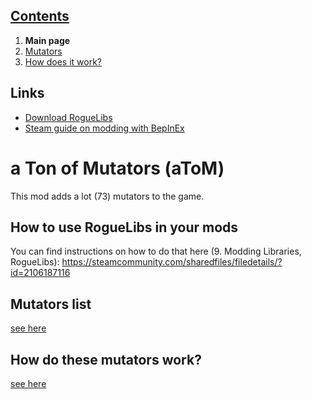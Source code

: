 ## [Contents](https://github.com/Abbysssal/aToM) ##

1. **Main page**
2. [Mutators](https://github.com/Abbysssal/aToM/blob/master/Mutators.md)
3. [How does it work?](https://github.com/Abbysssal/aToM/blob/master/HowItWorks.md)

## Links ##
*  [Download RogueLibs](https://github.com/Abbysssal/aToM/releases)
*  [Steam guide on modding with BepInEx](https://steamcommunity.com/sharedfiles/filedetails/?id=2106187116)

# a Ton of Mutators (aToM) #
This mod adds a lot (73) mutators to the game.

## How to use RogueLibs in your mods ##
You can find instructions on how to do that here (9. Modding Libraries, RogueLibs):
https://steamcommunity.com/sharedfiles/filedetails/?id=2106187116

## Mutators list ##
[see here](https://github.com/Abbysssal/aToM/blob/master/Mutators.md)

## How do these mutators work? ##
[see here](https://github.com/Abbysssal/aToM/blob/master/HowItWorks.md)